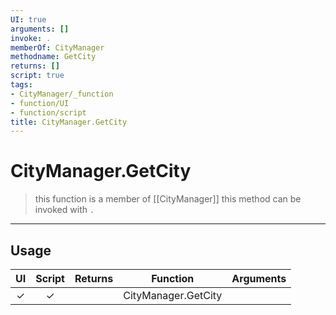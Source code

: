 ```yaml
---
UI: true
arguments: []
invoke: .
memberOf: CityManager
methodname: GetCity
returns: []
script: true
tags:
- CityManager/_function
- function/UI
- function/script
title: CityManager.GetCity
---
```

# CityManager.GetCity
> this function is a member of [[CityManager]]
> this method can be invoked with `.`
-----
## Usage
|  UI | Script | Returns | Function | Arguments |
|:---:|:------:|-------:|:--------:|:---------|
|✓|✓||CityManager.GetCity||
